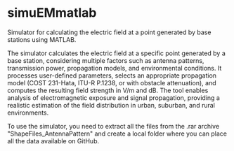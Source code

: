 # simuEMmatlab
Simulator for calculating the electric field at a point generated by base stations using MATLAB.

The simulator calculates the electric field at a specific point generated by a base station,
considering multiple factors such as antenna patterns, transmission power, propagation models, 
and environmental conditions. It processes user-defined parameters, selects an appropriate propagation model (COST 231-Hata, ITU-R P.1238,
or with obstacle attenuation), and computes the resulting field strength in V/m and dB.
The tool enables analysis of electromagnetic exposure and signal propagation, providing a realistic estimation of the field distribution in urban, suburban, and rural environments.

To use the simulator, you need to extract all the files from the .rar archive "ShapeFiles_AntennaPattern" and create a local folder where you can place all the data available on GitHub.
